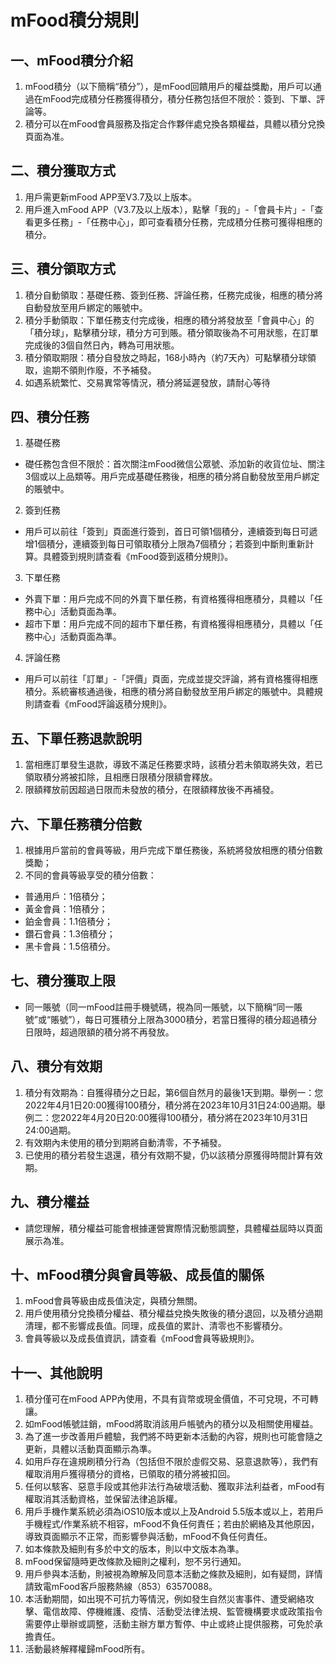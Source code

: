 # mFood積分規則
## 一、mFood積分介紹
1. mFood積分（以下簡稱“積分”），是mFood回饋用戶的權益獎勵，用戶可以通過在mFood完成積分任務獲得積分，積分任務包括但不限於：簽到、下單、評論等。
2. 積分可以在mFood會員服務及指定合作夥伴處兌換各類權益，具體以積分兌換頁面為准。

## 二、積分獲取方式
1. 用戶需更新mFood APP至V3.7及以上版本。
2. 用戶進入mFood APP（V3.7及以上版本），點擊「我的」-「會員卡片」-「查看更多任務」-「任務中心」，即可查看積分任務，完成積分任務可獲得相應的積分。

## 三、積分領取方式
1. 積分自動領取：基礎任務、簽到任務、評論任務，任務完成後，相應的積分將自動發放至用戶綁定的賬號中。
2. 積分手動領取：下單任務支付完成後，相應的積分將發放至「會員中心」的「積分球」，點擊積分球，積分方可到賬。積分領取後為不可用狀態，在訂單完成後的3個自然日內，轉為可用狀態。
3. 積分領取期限：積分自發放之時起，168小時內（約7天內）可點擊積分球領取，逾期不領則作廢，不予補發。
4. 如遇系統繁忙、交易異常等情況，積分將延遲發放，請耐心等待

## 四、積分任務
1. 基礎任務
  * 礎任務包含但不限於：首次關注mFood微信公眾號、添加新的收貨位址、關注3個或以上品類等。用戶完成基礎任務後，相應的積分將自動發放至用戶綁定的賬號中。

2. 簽到任務
  * 用戶可以前往「簽到」頁面進行簽到，首日可領1個積分，連續簽到每日可遞增1個積分，連續簽到每日可領取積分上限為7個積分；若簽到中斷則重新計算。具體簽到規則請查看《mFood簽到返積分規則》。

3. 下單任務
  * 外賣下單：用戶完成不同的外賣下單任務，有資格獲得相應積分，具體以「任務中心」活動頁面為準。
  * 超市下單：用戶完成不同的超市下單任務，有資格獲得相應積分，具體以「任務中心」活動頁面為準。

4. 評論任務
  * 用戶可以前往「訂單」-「評價」頁面，完成並提交評論，將有資格獲得相應積分。系統審核通過後，相應的積分將自動發放至用戶綁定的賬號中。具體規則請查看《mFood評論返積分規則》。

## 五、下單任務退款說明
1. 當相應訂單發生退款，導致不滿足任務要求時，該積分若未領取將失效，若已領取積分將被扣除，且相應日限積分限額會釋放。
2. 限額釋放前因超過日限而未發放的積分，在限額釋放後不再補發。

## 六、下單任務積分倍數
1. 根據用戶當前的會員等級，用戶完成下單任務後，系統將發放相應的積分倍數獎勵；
2. 不同的會員等級享受的積分倍數：
  * 普通用戶：1倍積分；
  * 黃金會員：1倍積分；
  * 鉑金會員：1.1倍積分；
  * 鑽石會員：1.3倍積分；
  * 黑卡會員：1.5倍積分。

## 七、積分獲取上限
* 同一賬號（同一mFood註冊手機號碼，視為同一賬號，以下簡稱“同一賬號”或“賬號”），每日可獲積分上限為3000積分，若當日獲得的積分超過積分日限時，超過限額的積分將不再發放。

## 八、積分有效期
1. 積分有效期為：自獲得積分之日起，第6個自然月的最後1天到期。舉例一：您2022年4月1日20:00獲得100積分，積分將在2023年10月31日24:00過期。舉例二：您2022年4月20日20:00獲得100積分，積分將在2023年10月31日24:00過期。
2. 有效期內未使用的積分到期將自動清零，不予補發。
3. 已使用的積分若發生退還，積分有效期不變，仍以該積分原獲得時間計算有效期。

## 九、積分權益
* 請您理解，積分權益可能會根據運營實際情況動態調整，具體權益屆時以頁面展示為准。

## 十、mFood積分與會員等級、成長值的關係
1. mFood會員等級由成長值決定，與積分無關。
2. 用戶使用積分兌換積分權益、積分權益兌換失敗後的積分退回，以及積分過期清理，都不影響成長值。同理，成長值的累計、清零也不影響積分。
3. 會員等級以及成長值資訊，請查看《mFood會員等級規則》。

## 十一、其他說明
1. 積分僅可在mFood APP內使用，不具有貨幣或現金價值，不可兌現，不可轉讓。
2. 如mFood帳號註銷，mFood將取消該用戶帳號內的積分以及相關使用權益。
3. 為了進一步改善用戶體驗，我們將不時更新本活動的內容，規則也可能會隨之更新，具體以活動頁面顯示為準。
4. 如用戶存在違規刷積分行為（包括但不限於虛假交易、惡意退款等），我們有權取消用戶獲得積分的資格，已領取的積分將被扣回。
5. 任何以駭客、惡意手段或其他非法行為破壞活動、獲取非法利益者，mFood有權取消其活動資格，並保留法律追訴權。
6. 用戶手機作業系統必須為iOS10版本或以上及Android 5.5版本或以上，若用戶手機程式/作業系統不相容，mFood不負任何責任；若由於網絡及其他原因，導致頁面顯示不正常，而影響參與活動，mFood不負任何責任。
7. 如本條款及細則有多於中文的版本，則以中文版本為準。
8. mFood保留隨時更改條款及細則之權利，恕不另行通知。
9. 用戶參與本活動，則被視為瞭解及同意本活動之條款及細則，如有疑問，詳情請致電mFood客戶服務熱線（853）63570088。
10. 本活動期間，如出現不可抗力等情況，例如發生自然災害事件、遭受網絡攻擊、電信故障、停機維護、疫情、活動受法律法規、監管機構要求或政策指令需要停止舉辦或調整，活動主辦方單方暫停、中止或終止提供服務，可免於承擔責任。
11. 活動最終解釋權歸mFood所有。